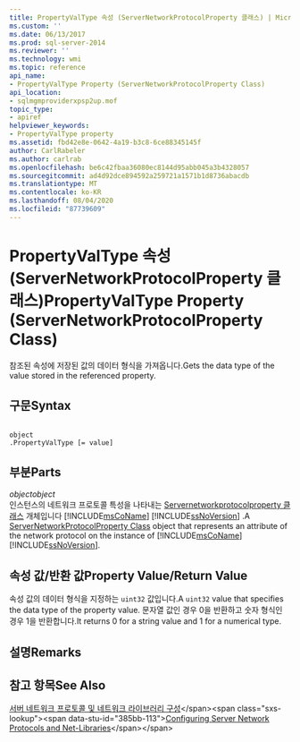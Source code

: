 ```yaml
---
title: PropertyValType 속성 (ServerNetworkProtocolProperty 클래스) | Microsoft Docs
ms.custom: ''
ms.date: 06/13/2017
ms.prod: sql-server-2014
ms.reviewer: ''
ms.technology: wmi
ms.topic: reference
api_name:
- PropertyValType Property (ServerNetworkProtocolProperty Class)
api_location:
- sqlmgmproviderxpsp2up.mof
topic_type:
- apiref
helpviewer_keywords:
- PropertyValType property
ms.assetid: fbd42e8e-0642-4a19-b3c8-6ce88345145f
author: CarlRabeler
ms.author: carlrab
ms.openlocfilehash: be6c42fbaa36080ec8144d95abb045a3b4328057
ms.sourcegitcommit: ad4d92dce894592a259721a1571b1d8736abacdb
ms.translationtype: MT
ms.contentlocale: ko-KR
ms.lasthandoff: 08/04/2020
ms.locfileid: "87739609"
---
```

# <a name="propertyvaltype-property-servernetworkprotocolproperty-class"></a><span data-ttu-id="385bb-102">PropertyValType 속성(ServerNetworkProtocolProperty 클래스)</span><span class="sxs-lookup"><span data-stu-id="385bb-102">PropertyValType Property (ServerNetworkProtocolProperty Class)</span></span>
  <span data-ttu-id="385bb-103">참조된 속성에 저장된 값의 데이터 형식을 가져옵니다.</span><span class="sxs-lookup"><span data-stu-id="385bb-103">Gets the data type of the value stored in the referenced property.</span></span>  
  
## <a name="syntax"></a><span data-ttu-id="385bb-104">구문</span><span class="sxs-lookup"><span data-stu-id="385bb-104">Syntax</span></span>  
  
```  
  
object  
.PropertyValType [= value]  
```  
  
## <a name="parts"></a><span data-ttu-id="385bb-105">부분</span><span class="sxs-lookup"><span data-stu-id="385bb-105">Parts</span></span>  
 <span data-ttu-id="385bb-106">*object*</span><span class="sxs-lookup"><span data-stu-id="385bb-106">*object*</span></span>  
 <span data-ttu-id="385bb-107">인스턴스의 네트워크 프로토콜 특성을 나타내는 [Servernetworkprotocolproperty 클래스](servernetworkprotocolproperty-class.md) 개체입니다 [!INCLUDE[msCoName](../../../includes/msconame-md.md)] [!INCLUDE[ssNoVersion](../../../includes/ssnoversion-md.md)] .</span><span class="sxs-lookup"><span data-stu-id="385bb-107">A [ServerNetworkProtocolProperty Class](servernetworkprotocolproperty-class.md) object that represents an attribute of the network protocol on the instance of [!INCLUDE[msCoName](../../../includes/msconame-md.md)] [!INCLUDE[ssNoVersion](../../../includes/ssnoversion-md.md)].</span></span>  
  
## <a name="property-valuereturn-value"></a><span data-ttu-id="385bb-108">속성 값/반환 값</span><span class="sxs-lookup"><span data-stu-id="385bb-108">Property Value/Return Value</span></span>  
 <span data-ttu-id="385bb-109">속성 값의 데이터 형식을 지정하는 `uint32` 값입니다.</span><span class="sxs-lookup"><span data-stu-id="385bb-109">A `uint32` value that specifies the data type of the property value.</span></span> <span data-ttu-id="385bb-110">문자열 값인 경우 0을 반환하고 숫자 형식인 경우 1을 반환합니다.</span><span class="sxs-lookup"><span data-stu-id="385bb-110">It returns 0 for a string value and 1 for a numerical type.</span></span>  
  
## <a name="remarks"></a><span data-ttu-id="385bb-111">설명</span><span class="sxs-lookup"><span data-stu-id="385bb-111">Remarks</span></span>  
  
## <a name="see-also"></a><span data-ttu-id="385bb-112">참고 항목</span><span class="sxs-lookup"><span data-stu-id="385bb-112">See Also</span></span>  
 <span data-ttu-id="385bb-113">[서버 네트워크 프로토콜 및 네트워크 라이브러리 구성](https://msdn.microsoft.com/library/ms177485\(v=sql.100\).aspx)</span><span class="sxs-lookup"><span data-stu-id="385bb-113">[Configuring Server Network Protocols and Net-Libraries](https://msdn.microsoft.com/library/ms177485\(v=sql.100\).aspx)</span></span>  
  
  
